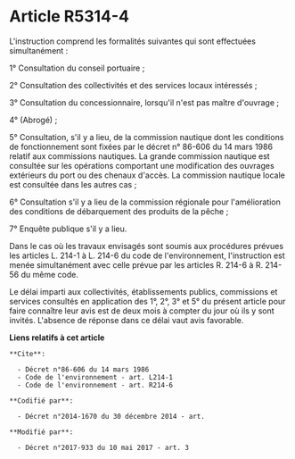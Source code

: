 # Article R5314-4

L'instruction comprend les formalités suivantes qui sont effectuées simultanément :

1° Consultation du conseil portuaire ;

2° Consultation des collectivités et des services locaux intéressés ;

3° Consultation du concessionnaire, lorsqu'il n'est pas maître d'ouvrage ;

4° (Abrogé) ;

5° Consultation, s'il y a lieu, de la commission nautique dont les conditions de fonctionnement sont fixées par le décret n°
86-606 du 14 mars 1986 relatif aux commissions nautiques. La grande commission nautique est consultée sur les opérations
comportant une modification des ouvrages extérieurs du port ou des chenaux d'accès. La commission nautique locale est
consultée dans les autres cas ;

6° Consultation s'il y a lieu de la commission régionale pour l'amélioration des conditions de débarquement des produits de
la pêche ;

7° Enquête publique s'il y a lieu.

Dans le cas où les travaux envisagés sont soumis aux procédures prévues les articles L. 214-1 à L. 214-6 du code de
l'environnement, l'instruction est menée simultanément avec celle prévue par les articles R. 214-6 à R. 214-56 du même code.

Le délai imparti aux collectivités, établissements publics, commissions et services consultés en application des 1°, 2°, 3°
et 5° du présent article pour faire connaître leur avis est de deux mois à compter du jour où ils y sont invités. L'absence
de réponse dans ce délai vaut avis favorable.

**Liens relatifs à cet article**

	**Cite**:

	  - Décret n°86-606 du 14 mars 1986
	  - Code de l'environnement - art. L214-1
	  - Code de l'environnement - art. R214-6

	**Codifié par**:

	  - Décret n°2014-1670 du 30 décembre 2014 - art.

	**Modifié par**:

	  - Décret n°2017-933 du 10 mai 2017 - art. 3
